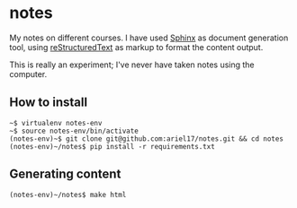 notes
=====

My notes on different courses. I have used [Sphinx](http://sphinx-doc.org/) as
document generation tool, using
[reStructuredText](http://docutils.sourceforge.net/) as markup to format the
content output.

This is really an experiment; I've never have taken notes using the computer.

How to install
--------------

    ~$ virtualenv notes-env
    ~$ source notes-env/bin/activate
    (notes-env)~$ git clone git@github.com:ariel17/notes.git && cd notes
    (notes-env)~/notes$ pip install -r requirements.txt

Generating content
------------------

    (notes-env)~/notes$ make html
